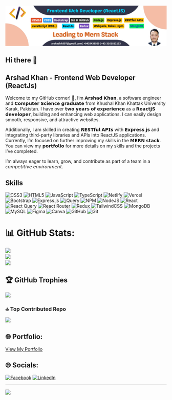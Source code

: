 ![Cover Image](https://github.com/arshadkh507/arshadkh507.github.io/blob/main/assets/images/github%20background%20v3.jpg)

## Hi there 👋

## Arshad Khan - Frontend Web Developer (ReactJs)

Welcome to my GitHub corner! 👋, I’m 𝗔𝗿𝘀𝗵𝗮𝗱 𝗞𝗵𝗮𝗻, a software engineer and 𝗖𝗼𝗺𝗽𝘂𝘁𝗲𝗿 𝗦𝗰𝗶𝗲𝗻𝗰𝗲 𝗴𝗿𝗮𝗱𝘂𝗮𝘁𝗲 from Khushal Khan Khattak University Karak, Pakistan. I have over 𝘁𝘄𝗼 𝘆𝗲𝗮𝗿𝘀 𝗼𝗳 𝗲𝘅𝗽𝗲𝗿𝗶𝗲𝗻𝗰𝗲 as a 𝗥𝗲𝗮𝗰𝘁𝗝𝗦 𝗱𝗲𝘃𝗲𝗹𝗼𝗽𝗲𝗿, building and enhancing web applications. I can easily design smooth, responsive, and attractive websites.

Additionally, I am skilled in creating 𝗥𝗘𝗦𝗧𝗳𝘂𝗹 𝗔𝗣𝗜𝘀 with 𝗘𝘅𝗽𝗿𝗲𝘀𝘀.𝗷𝘀 and integrating third-party libraries and APIs into ReactJS applications. Currently, I’m focused on further improving my skills in the 𝗠𝗘𝗥𝗡 𝘀𝘁𝗮𝗰𝗸. You can view my 𝗽𝗼𝗿𝘁𝗳𝗼𝗹𝗶𝗼 for more details on my skills and the projects I’ve completed.

I’m always eager to learn, grow, and contribute as part of a team in a 𝘤𝘰𝘮𝘱𝘦𝘵𝘪𝘵𝘪𝘷𝘦 𝘦𝘯𝘷𝘪𝘳𝘰𝘯𝘮𝘦𝘯𝘵.

## Skills

![CSS3](https://img.shields.io/badge/css3-%231572B6.svg?style=for-the-badge&logo=css3&logoColor=white) ![HTML5](https://img.shields.io/badge/html5-%23E34F26.svg?style=for-the-badge&logo=html5&logoColor=white) ![JavaScript](https://img.shields.io/badge/javascript-%23323330.svg?style=for-the-badge&logo=javascript&logoColor=%23F7DF1E) ![TypeScript](https://img.shields.io/badge/typescript-%23007ACC.svg?style=for-the-badge&logo=typescript&logoColor=white) ![Netlify](https://img.shields.io/badge/netlify-%23000000.svg?style=for-the-badge&logo=netlify&logoColor=#00C7B7) ![Vercel](https://img.shields.io/badge/vercel-%23000000.svg?style=for-the-badge&logo=vercel&logoColor=white) ![Bootstrap](https://img.shields.io/badge/bootstrap-%238511FA.svg?style=for-the-badge&logo=bootstrap&logoColor=white) ![Express.js](https://img.shields.io/badge/express.js-%23404d59.svg?style=for-the-badge&logo=express&logoColor=%2361DAFB) ![jQuery](https://img.shields.io/badge/jquery-%230769AD.svg?style=for-the-badge&logo=jquery&logoColor=white) ![NPM](https://img.shields.io/badge/NPM-%23CB3837.svg?style=for-the-badge&logo=npm&logoColor=white) ![NodeJS](https://img.shields.io/badge/node.js-6DA55F?style=for-the-badge&logo=node.js&logoColor=white) ![React](https://img.shields.io/badge/react-%2320232a.svg?style=for-the-badge&logo=react&logoColor=%2361DAFB) ![React Query](https://img.shields.io/badge/-React%20Query-FF4154?style=for-the-badge&logo=react%20query&logoColor=white) ![React Router](https://img.shields.io/badge/React_Router-CA4245?style=for-the-badge&logo=react-router&logoColor=white) ![Redux](https://img.shields.io/badge/redux-%23593d88.svg?style=for-the-badge&logo=redux&logoColor=white) ![TailwindCSS](https://img.shields.io/badge/tailwindcss-%2338B2AC.svg?style=for-the-badge&logo=tailwind-css&logoColor=white) ![MongoDB](https://img.shields.io/badge/MongoDB-%234ea94b.svg?style=for-the-badge&logo=mongodb&logoColor=white) ![MySQL](https://img.shields.io/badge/mysql-4479A1.svg?style=for-the-badge&logo=mysql&logoColor=white) ![Figma](https://img.shields.io/badge/figma-%23F24E1E.svg?style=for-the-badge&logo=figma&logoColor=white) ![Canva](https://img.shields.io/badge/Canva-%2300C4CC.svg?style=for-the-badge&logo=Canva&logoColor=white) ![GitHub](https://img.shields.io/badge/github-%23121011.svg?style=for-the-badge&logo=github&logoColor=white) ![Git](https://img.shields.io/badge/git-%23F05033.svg?style=for-the-badge&logo=git&logoColor=white)

# 📊 GitHub Stats:
![](https://github-readme-stats.vercel.app/api?username=arshadkh507&theme=dark&hide_border=false&include_all_commits=true&count_private=true)<br/>
![](https://github-readme-streak-stats.herokuapp.com/?user=arshadkh507&theme=dark&hide_border=false)<br/>
![](https://github-readme-stats.vercel.app/api/top-langs/?username=arshadkh507&theme=dark&hide_border=false&include_all_commits=true&count_private=true&layout=compact)

## 🏆 GitHub Trophies
![](https://github-profile-trophy.vercel.app/?username=arshadkh507&theme=radical&no-frame=false&no-bg=false&margin-w=4)

### 🔝 Top Contributed Repo
![](https://github-contributor-stats.vercel.app/api?username=arshadkh507&limit=5&theme=dark&combine_all_yearly_contributions=true)

## 🌐 Portfolio:
[View My Portfolio](https://arshadkh507.github.io/)

## 🌐 Socials:
[![Facebook](https://img.shields.io/badge/Facebook-%231877F2.svg?logo=Facebook&logoColor=white)](https://facebook.com/code.master.arshad) 
[![LinkedIn](https://img.shields.io/badge/LinkedIn-%230077B5.svg?logo=linkedin&logoColor=white)](https://linkedin.com/in/arshadkh507)

---
[![](https://visitcount.itsvg.in/api?id=arshadkh507&icon=0&color=0)](https://visitcount.itsvg.in)
